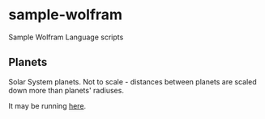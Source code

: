 # sample-wolfram
Sample Wolfram Language scripts

## Planets

Solar System planets. Not to scale - distances between planets are scaled down more than planets' radiuses.

It may be running [here](https://www.open.wolframcloud.com/objects/d81cc71d-c6f9-41c6-a716-2ab822261f5e).
